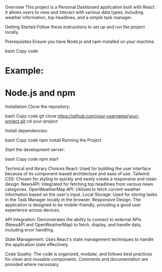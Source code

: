 Overview
This project is a Personal Dashboard application built with React. It allows users to view and interact with various data types, including weather information, top headlines, and a simple task manager.

Getting Started
Follow these instructions to set up and run the project locally.

Prerequisites
Ensure you have Node.js and npm installed on your machine.

bash
Copy code

# Example:
# Node.js and npm

Installation
Clone the repository:

bash
Copy code
git clone https://github.com/your-username/your-project.git
cd your-project

Install dependencies:

bash
Copy code
npm install
Running the Project

Start the development server:

bash
Copy code
npm start


Technical and library Choices
React:
Used for building the user interface because of its component-based architecture and ease of use.
Tailwind CSS:
Chosen for styling to quickly and easily create a responsive and clean design.
NewsAPI:
Integrated for fetching top headlines from various news categories.
OpenWeatherMap API:
Utilized to fetch current weather information based on the user's input.
Local Storage:
Used for storing tasks in the Task Manager locally in the browser.
Responsive Design:
The application is designed to be mobile-friendly, providing a good user experience across devices.

API Integration:
Demonstrates the ability to connect to external APIs (NewsAPI and OpenWeatherMap) to fetch, display, and handle data, including error handling.

State Management:
Uses React's state management techniques to handle the application state effectively.

Code Quality:
The code is organized, modular, and follows best practices for clean and reusable components. Comments and documentation are provided where necessary.
